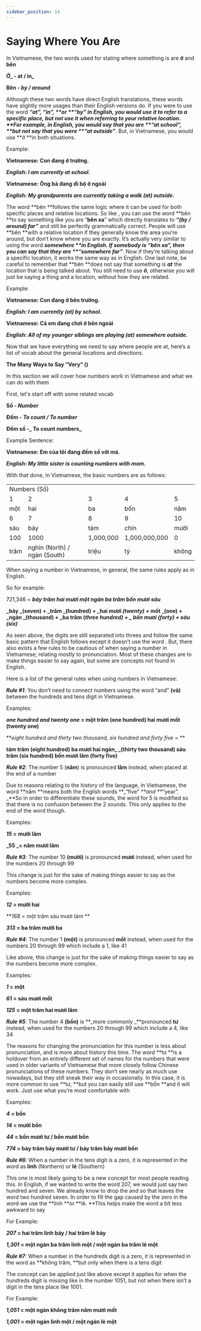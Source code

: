 ```yaml
---
sidebar_position: 14
---
```


# Saying Where You Are 

In Vietnamese, the two words used for stating where something is are **ở** and **bên**

**Ở_ _-_ at / in_**

**Bên - _by / around_**

Although these two words have direct English translations, these words have slightly more usages than their English versions do. If you were to use the word **_“at”, “in”, _**or **_“by” _**in English, you would use it to refer to a specific place, but not use it when referring to your relative location**_. _**For example, in English, you would say that you are **_“at school”, _**but not say that you were **_“at outside”_**. But, in Vietnamese, you would use **ở **in both situations.

Example:

**Vietnamese: Con đang ở trường.**

**_English: I am currently at school._**

**Vietnamese: Ông bà đang đi bộ ở ngoài**

**_English: My grandparents are currently taking a walk (at) outside._**

 

The word **bên **follows the same logic where it can be used for both specific places and relative locations. So like , you can use the word **bên **to say something like you are “**bên xa**” which directly translates to **_“(by / around) far”_** and still be perfectly grammatically correct. People will use **bên **with a relative location if they generally know the area you’re around, but don’t know where you are exactly. It’s actually very similar to using the word **_somewhere _**in English. If somebody is “**bên xa**”, then you can say that they are **_“somewhere far”_**. Now if they’re talking about a specific location, it works the same way as in English. One last note, be careful to remember that **bên **does not say that something is **_at_** the location that is being talked about. You still need to use **ở**, otherwise you will just be saying a thing and a location, without how they are related.

Example:

**Vietnamese: Con đang ở bên trường.**

**_English: I am currently (at) by school._**

**Vietnamese: Cả em đang chơi ở bên ngoài**

**_English: All of my younger siblings are playing (at) somewhere outside._**

Now that we have everything we need to say where people are at, here’s a list of vocab about the general locations and directions.

**The Many Ways to Say “Very” ()**


In this section we will cover how numbers work in Vietnamese and what we can do with them 

First, let's start off with some related vocab

**Số - _Number_**

**Đếm - _To count / To number_**

**Đếm số -_ To count numbers_**

Example Sentence:

**Vietnamese: Em của tôi đang đếm số với má.**

**_English: My little sister is counting numbers with mom._**

With that done, in Vietnamese, the basic numbers are as follows:


<table>
  <tr>
   <td colspan="5" >Numbers (Số)
   </td>
  </tr>
  <tr>
   <td>1
   </td>
   <td>2
   </td>
   <td>3
   </td>
   <td>4
   </td>
   <td>5
   </td>
  </tr>
  <tr>
   <td>một
   </td>
   <td>hai
   </td>
   <td>ba
   </td>
   <td>bốn
   </td>
   <td>năm
   </td>
  </tr>
  <tr>
   <td>6
   </td>
   <td>7
   </td>
   <td>8
   </td>
   <td>9
   </td>
   <td>10
   </td>
  </tr>
  <tr>
   <td>sáu
   </td>
   <td>bảy
   </td>
   <td>tám
   </td>
   <td>chín
   </td>
   <td>mười
   </td>
  </tr>
  <tr>
   <td>100
   </td>
   <td>1000
   </td>
   <td>1,000,000
   </td>
   <td>1,000,000,000
   </td>
   <td>0
   </td>
  </tr>
  <tr>
   <td>trăm
   </td>
   <td>nghìn (North) / ngàn (South)
   </td>
   <td>triệu
   </td>
   <td>tỷ
   </td>
   <td>không 
   </td>
  </tr>
</table>


When saying a number in Vietnamese, in general, the same rules apply as in English.  

 

So for example:

 

721,346 = **_bảy trăm hai mươi một ngàn ba trăm bốn mươi sáu_**

**_bảy _(seven) + _trăm _(hundred) + _hai mươi _(twenty) +_ mốt _(one) + _ngàn _(thousand) + _ba trăm (_three hundred) + _ bốn mươi _(forty) +_ sáu (_six_)_**

As seen above, the digits are still separated into threes and follow the same basic pattern that English follows except it doesn’t use the word . But, there also exists a few rules to be cautious of when saying a number in Vietnamese; relating mostly to pronunciation. Most of these changes are to make things easier to say again, but some are concepts not found in English.

Here is a list of the general rules when using numbers in Vietnamese:

**_Rule #1_**: You don’t need to connect numbers using the word “and” **(và)** between the hundreds and tens digit in Vietnamese.

Examples:

**_one hundred and twenty one_ = một trăm (one hundred) hai mươi mốt (twenty one)**

**_eight hundred and thirty two thousand, six hundred and forty five_ = **

**tám trăm (eight hundred) ba mươi hai ngàn_ _(thirty two thousand) sáu trăm (six hundred) bốn mươi lăm (forty five)**

**_Rule #2_**: The number 5 (**năm**) is pronounced **lăm** instead, when placed at the end of a number

Due to reasons relating to the history of the language, in Vietnamese, the word **năm **means both the English words **_“five” _**and **_“year”. _**So in order to differentiate these sounds, the word for 5 is modified so that there is no confusion between the 2 sounds. This only applies to the end of the word though.

Examples:

**_15 =_**  **mười lăm**

**_55 _= năm mươi lăm**

**_Rule #3_**: The number 10 **(mười)** is pronounced **mươi** instead, when used for the numbers 20 through 99

This change is just for the sake of making things easier to say as the numbers become more complex. 

Examples:

**_12_ = mười hai**

**_168_ = một trăm sáu mươi tám **

**_313_ = ba trăm mười ba**

**_Rule #4_**: The number 1 **(một)** is pronounced **mốt** instead, when used for the numbers 20 through 99 which include a 1, like 41

Like above, this change is just for the sake of making things easier to say as the numbers become more complex.

Examples:

**_1_ = một**

**_61_ = sáu mươi mốt**

**_125_ = một trăm hai mươi lăm**

**_Rule #5_**: The number 4 **(bốn)** is **_more commonly _**pronounced **tư** instead, when used for the numbers 20 through 99 which include a 4, like 34

The reasons for changing the pronunciation for this number is less about pronunciation, and is more about history this time. The word **tư **is a holdover from an entirely different set of names for the numbers that were used in older variants of Vietnamese that more closely follow Chinese pronunciations of these numbers. They don’t see nearly as much use nowadays, but they still sneak their way in occasionally. In this case, it is more common to use **tư, **but you can easily still use **bốn **and it will work. Just use what you’re most comfortable with

Examples:

**_4_ = bốn**

**_14_ = mười bốn**

**_44_ = bốn mươi tư / bốn mươi bốn**

**_774_ = bảy trăm bảy mươi tư / bảy trăm bảy mươi bốn**

**_Rule #6_**: When a number in the tens digit is a zero, it is represented in the word as **linh** (Northern) or **lẻ** (Southern)

This one is most likely going to be a new concept for most people reading this. In English, if we wanted to write the word 207, we would just say two hundred and seven. We already know to drop the and so that leaves the word two hundred seven. In order to fill the gap caused by the zero in the word we use the **linh **or **lẻ. **This helps make the word a bit less awkward to say

For Example:

**_207_ = hai trăm linh bảy / hai trăm lẻ bảy**

**_1,301_ = một ngàn ba trăm linh một /  một ngàn ba trăm lẻ một**

**_Rule #7_**: When a number in the hundreds digit is a zero, it is represented in the word as **không trăm, **but only when there is a tens digit

The concept can be applied just like above except it applies for when the hundreds digit is missing like in the number 1051, but not when there isn’t a digit in the tens place like 1001.

For Example:

**_1,051_ = một ngàn không trăm năm mươi mốt**

**_1,001_ = một ngàn linh một / một ngàn lẻ một**
